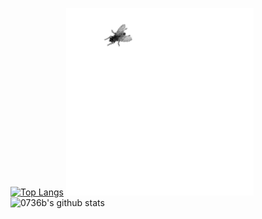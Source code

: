 [![Top Langs](https://github-readme-stats.vercel.app/api/top-langs/?username=0736b&layout=compact)](https://github.com/anuraghazra/github-readme-stats)
![](fly.gif)
![0736b's github stats](https://github-readme-stats.vercel.app/api?username=0736b)
<!--
**0736b/0736b** is a ✨ _special_ ✨ repository because its `README.md` (this file) appears on your GitHub profile.
![0736b's github stats](https://github-readme-stats.vercel.app/api?username=0736b)
![](vtec.gif)
